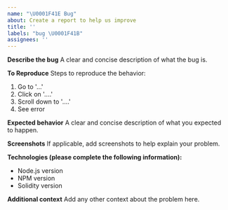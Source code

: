 ```yaml
---
name: "\U0001F41E Bug"
about: Create a report to help us improve
title: ''
labels: "bug \U0001F41B"
assignees: ''
---
```


**Describe the bug**
A clear and concise description of what the bug is.

**To Reproduce**
Steps to reproduce the behavior:

1. Go to '...'
2. Click on '....'
3. Scroll down to '....'
4. See error

**Expected behavior**
A clear and concise description of what you expected to happen.

**Screenshots**
If applicable, add screenshots to help explain your problem.

**Technologies (please complete the following information):**

- Node.js version
- NPM version
- Solidity version

**Additional context**
Add any other context about the problem here.
